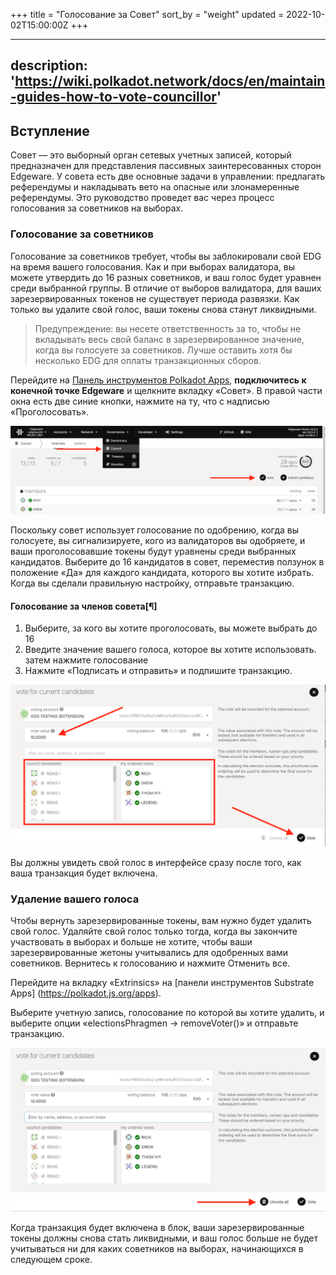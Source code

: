 +++
title = "Голосование за Совет"
sort_by = "weight"
updated = 2022-10-02T15:00:00Z
+++

---
description: 'https://wiki.polkadot.network/docs/en/maintain-guides-how-to-vote-councillor'
---

## Вступление <a id="__docusaurus"></a>

Совет — это выборный орган сетевых учетных записей, который предназначен для представления пассивных заинтересованных сторон Edgeware. У совета есть две основные задачи в управлении: предлагать референдумы и накладывать вето на опасные или злонамеренные референдумы. Это руководство проведет вас через процесс голосования за советников на выборах.

### Голосование за советников

Голосование за советников требует, чтобы вы заблокировали свой EDG на время вашего голосования. Как и при выборах валидатора, вы можете утвердить до 16 разных советников, и ваш голос будет уравнен среди выбранной группы. В отличие от выборов валидатора, для ваших зарезервированных токенов не существует периода развязки. Как только вы удалите свой голос, ваши токены снова станут ликвидными.

> Предупреждение: вы несете ответственность за то, чтобы не вкладывать весь свой баланс в зарезервированное значение, когда вы голосуете за советников. Лучше оставить хотя бы несколько EDG для оплаты транзакционных сборов.

Перейдите на [Панель инструментов Polkadot Apps](https://polkadot.js.org/apps), **подключитесь к конечной точке Edgeware** и щелкните вкладку «Совет». В правой части окна есть две синие кнопки, нажмите на ту, что с надписью «Проголосовать».

![](./assets/vote.png)

Поскольку совет использует голосование по одобрению, когда вы голосуете, вы сигнализируете, кого из валидаторов вы одобряете, и ваши проголосовавшие токены будут уравнены среди выбранных кандидатов. Выберите до 16 кандидатов в совет, переместив ползунок в положение «Да» для каждого кандидата, которого вы хотите избрать. Когда вы сделали правильную настройку, отправьте транзакцию.

#### Голосование за членов совета[¶]

1. Выберите, за кого вы хотите проголосовать, вы можете выбрать до 16
2. Введите значение вашего голоса, которое вы хотите использовать. затем нажмите голосование
3. Нажмите «Подписать и отправить» и подпишите транзакцию.

![](./assets/councile-vote.png)

Вы должны увидеть свой голос в интерфейсе сразу после того, как ваша транзакция будет включена.

### Удаление вашего голоса

Чтобы вернуть зарезервированные токены, вам нужно будет удалить свой голос. Удаляйте свой голос только тогда, когда вы закончите участвовать в выборах и больше не хотите, чтобы ваши зарезервированные жетоны учитывались для одобренных вами советников. Вернитесь к голосованию и нажмите Отменить все.

Перейдите на вкладку «Extrinsics» на [панели инструментов Substrate Apps] (https://polkadot.js.org/apps).

Выберите учетную запись, голосование по которой вы хотите удалить, и выберите опции «electionsPhragmen -> removeVoter\(\)» и отправьте транзакцию.

![](./assets/Unvote.png)

Когда транзакция будет включена в блок, ваши зарезервированные токены должны снова стать ликвидными, и ваш голос больше не будет учитываться ни для каких советников на выборах, начинающихся в следующем сроке.


